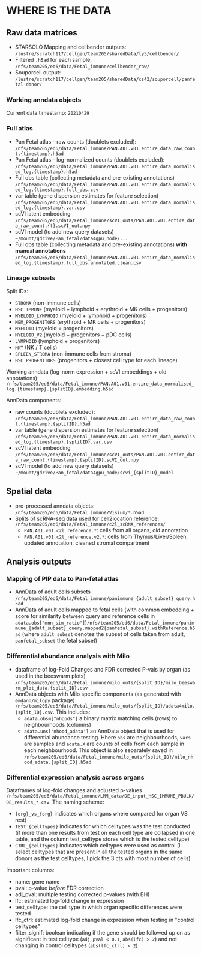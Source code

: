 # WHERE IS THE DATA

## Raw data matrices
- STARSOLO Mapping and cellbender outputs: `/lustre/scratch117/cellgen/team205/sharedData/ly5/cellbender/`
- Filtered `.h5ad` for each sample: `/nfs/team205/ed6/data/Fetal_immune/cellbender_raw/`
- Souporcell output: `/lustre/scratch117/cellgen/team205/sharedData/cs42/souporcell/panfetal-donor/`

### Working anndata objects

Current data timestamp: `20210429`

### Full atlas

- Pan Fetal atlas - raw counts (doublets excluded): `/nfs/team205/ed6/data/Fetal_immune/PAN.A01.v01.entire_data_raw_count.{timestamp}.h5ad` 
- Pan Fetal atlas - log-normalized counts (doublets excluded): `/nfs/team205/ed6/data/Fetal_immune/PAN.A01.v01.entire_data_normalised_log.{timestamp}.h5ad` 
- Full obs table (collecting metadata and pre-existing annotations) `/nfs/team205/ed6/data/Fetal_immune/PAN.A01.v01.entire_data_normalised_log.{timestamp}.full_obs.csv`
- var table (gene dispersion estimates for feature selection) `/nfs/team205/ed6/data/Fetal_immune/PAN.A01.v01.entire_data_normalised_log.{timestamp}.var.csv`
- scVI latent embedding `/nfs/team205/ed6/data/Fetal_immune/scVI_outs/PAN.A01.v01.entire_data_raw_count.{t}.scVI_out.npy` 
- scVI model (to add new query datasets) `~/mount/gdrive/Pan_fetal/data4gpu_node/...`
- Full obs table (collecting metadata and pre-existing annotations) **with manual annotations** `/nfs/team205/ed6/data/Fetal_immune/PAN.A01.v01.entire_data_normalised_log.{timestamp}.full_obs.annotated.clean.csv`

### Lineage subsets

Split IDs:
- `STROMA` (non-immune cells)
- `HSC_IMMUNE` (myeloid + lymphoid + erythroid + MK cells + progenitors)
- `MYELOID_LYMPHOID` (myeloid + lymphoid + progenitors)
- `MEM_PROGENITORS` (erythroid + MK cells + progenitors)
- `MYELOID` (myeloid + progenitors)
- `MYELOID_V2` (myeloid + progenitors + pDC cells)
- `LYMPHOID` (lymphoid + progenitors)
- `NKT` (NK / T cells)
- `SPLEEN_STROMA` (non-immune cells from stroma)
- `HSC_PROGENITORS` (progenitors + closest cell type for each lineage)

Working anndata (log-norm expression + scVI embeddings + old annotations): `/nfs/team205/ed6/data/Fetal_immune/PAN.A01.v01.entire_data_normalised_log.{timestamp}.{splitID}.embedding.h5ad` 
 
AnnData components:
- raw counts (doublets excluded): `/nfs/team205/ed6/data/Fetal_immune/PAN.A01.v01.entire_data_raw_count.{timestamp}.{splitID}.h5ad` 
- var table (gene dispersion estimates for feature selection) `/nfs/team205/ed6/data/Fetal_immune/PAN.A01.v01.entire_data_normalised_log.{timestamp}.{splitID}.var.csv`
- scVI latent embedding `/nfs/team205/ed6/data/Fetal_immune/scVI_outs/PAN.A01.v01.entire_data_raw_count.{timestamp}.{splitID}.scVI_out.npy`  
- scVI model (to add new query datasets) `~/mount/gdrive/Pan_fetal/data4gpu_node/scvi_{splitID}_model`

## Spatial data

<!-- - raw data: `/lustre/scratch117/cellgen/team205/sharedData/ed6/visium-noimage-hack` (mapped without image with a hack by `ktpolanski`) -->
- pre-processed anndata objects: `/nfs/team205/ed6/data/Fetal_immune/Visium/*.h5ad` 
- Splits of scRNA-seq data used for cell2location reference: `/nfs/team205/ed6/data/Fetal_immune/c2l_scRNA_references/`
    - `PAN.A01.v01.c2l_reference.*`: cells from all organs, old annotation
    - `PAN.A01.v01.c2l_reference.v2.*`: cells from Thymus/Liver/Spleen, updated annotation, cleaned stromal compartment

## Analysis outputs

### Mapping of PIP data to Pan-fetal atlas

- AnnData of adult cells subsets `/nfs/team205/ed6/data/Fetal_immune/panimmune_{adult_subset}_query.h5ad`
- AnnData of adult cells mapped to fetal cells (with common embedding + score for similarity between query and reference cells in `adata.obs["mnn_sim_ratio"]`)`/nfs/team205/ed6/data/Fetal_immune/panimmune_{adult_subset}_query.mapped2{panfetal_subset}.withReference.h5ad` (where `adult_subset` denotes the subset of cells taken from adult, `panfetal_subset` the fetal subset)

### Differential abundance analysis with Milo

- dataframe of log-Fold Changes and FDR corrected P-vals by organ (as used in the beeswarm plots) `/nfs/team205/ed6/data/Fetal_immune/milo_outs/{split_ID}/milo_beeswarm_plot_data.{split_ID}.csv`
- AnnData objects with Milo specific components (as generated with `emdann/milopy` package) `/nfs/team205/ed6/data/Fetal_immune/milo_outs/{split_ID}/adata4milo.{split_ID}.csv`. This includes:
    - `adata.obsm["nhoods"]` a binary matrix matching cells (rows) to neighbourhoods (columns)
    - `adata.uns['nhood_adata']` an AnnData object that is used for differential abundance testing. Hhere `obs` are neighbourhoods, `vars` are samples and `adata.X` are counts of cells from each sample in each neighbourhood. This object is also separately saved in `/nfs/team205/ed6/data/Fetal_immune/milo_outs/{split_ID}/milo_nhood_adata.{split_ID}.h5ad`

### Differential expression analysis across organs
Dataframes of log-fold changes and adjusted p-values `/nfs/team205/ed6/data/Fetal_immune/LMM_data/DE_input_HSC_IMMUNE_PBULK/DE_results_*.csv`. 
The naming scheme:
- `{org}_vs_{org}` indicates which organs where compared (or organ VS rest)
- `TEST_{celltypes}` indicates for which celltypes was the test conducted (if more than one results from test on each cell type are collapsed in one table, and the column test_celltype stores which is the tested celltype)
- `CTRL_{celltypes}` indicates which celltypes were used as control (I select celltypes that are present in all the tested organs in the same donors as the test celltypes, I pick the 3 cts with most number of cells)

Important columns:

- name: gene name
- pval: p-value _before_ FDR correction
- adj_pval: multiple testing corrected p-values (with BH)
- lfc: estimated log-fold change in expression
- test_celltype: the cell type in which organ specific differences were tested 
- lfc_ctrl: estimated log-fold change in expression when testing in "control celltypes" 
- filter_signif: boolean indicating if the gene should be followed up on as significant in test celltype (`adj_pval < 0.1`, `abs(lfc) > 2`) and not changing in control celltypes (`abs(lfc_ctrl) < 2`)
